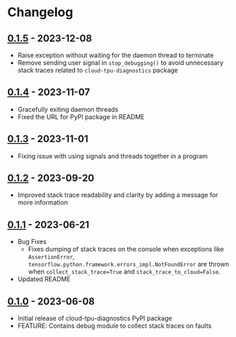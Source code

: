 <!--
 Copyright 2023 Google LLC
 
 Licensed under the Apache License, Version 2.0 (the "License");
 you may not use this file except in compliance with the License.
 You may obtain a copy of the License at
 
      https://www.apache.org/licenses/LICENSE-2.0
 
 Unless required by applicable law or agreed to in writing, software
 distributed under the License is distributed on an "AS IS" BASIS,
 WITHOUT WARRANTIES OR CONDITIONS OF ANY KIND, either express or implied.
 See the License for the specific language governing permissions and
 limitations under the License.
 -->
# Changelog

<!--

Changelog follow the https://keepachangelog.com/ standard (at least the headers)

This allow to:

* auto-parsing release notes during the automated releases from github-action:
  https://github.com/marketplace/actions/pypi-github-auto-release
* Have clickable headers in the rendered markdown

To release a new version (e.g. from `1.0.0` -> `2.0.0`):

* Create a new `# [2.0.0] - YYYY-MM-DD` header and add the changes to be released.
* At the end of the file:
  * Define the new link url:
  `[2.0.0]: https://github.com/google/cloud-tpu-monitoring-debugging/compare/v1.0.0...v2.0.0`

-->

## [0.1.5] - 2023-12-08
* Raise exception without waiting for the daemon thread to terminate
* Remove sending user signal in `stop_debugging()` to avoid unnecessary stack traces related to `cloud-tpu-diagnostics` package

## [0.1.4] - 2023-11-07
* Gracefully exiting daemon threads
* Fixed the URL for PyPI package in README

## [0.1.3] - 2023-11-01
* Fixing issue with using signals and threads together in a program

## [0.1.2] - 2023-09-20
* Improved stack trace readability and clarity by adding a message for more information

## [0.1.1] - 2023-06-21
* Bug Fixes
  * Fixes dumping of stack traces on the console when exceptions like `AssertionError`, `tensorflow.python.framework.errors_impl.NotFoundError` are thrown when `collect_stack_trace=True` and `stack_trace_to_cloud=False`.
* Updated README

## [0.1.0] - 2023-06-08
* Initial release of cloud-tpu-diagnostics PyPI package
* FEATURE: Contains debug module to collect stack traces on faults

[0.1.5]: https://github.com/google/cloud-tpu-monitoring-debugging/compare/v0.1.4...v0.1.5
[0.1.4]: https://github.com/google/cloud-tpu-monitoring-debugging/compare/v0.1.3...v0.1.4
[0.1.3]: https://github.com/google/cloud-tpu-monitoring-debugging/compare/v0.1.2...v0.1.3
[0.1.2]: https://github.com/google/cloud-tpu-monitoring-debugging/compare/v0.1.1...v0.1.2
[0.1.1]: https://github.com/google/cloud-tpu-monitoring-debugging/compare/v0.1.0...v0.1.1
[0.1.0]: https://github.com/google/cloud-tpu-monitoring-debugging/releases/tag/v0.1.0
